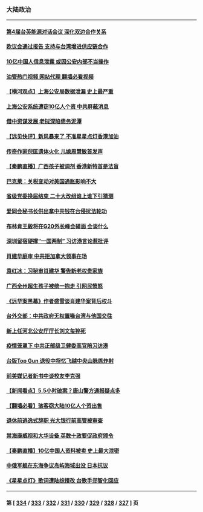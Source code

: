 ### 大陆政治
---
#### [第4届台英能源对话会议 深化双边合作关系](../../pages/ncid277/n13774495.md?07061245) 
#### [欧议会通过报告 支持与台湾增进供应链合作](../../pages/ncid277/n13774466.md?07061245) 
#### [10亿中国人信息泄露 或因公安内部不当操作](../../pages/ncid277/n13774417.md?07061245) 
#### [油管热门视频 网站代理 翻墙必看视频](http://209.222.30.114:81/youtube.html?07061245)
#### [【横河观点】上海公安局数据泄漏 史上最严重](../../pages/ncid277/n13774347.md?07061245) 
#### [上海公安系统遭窃10亿人个资 中共屏蔽消息](../../pages/ncid277/n13774299.md?07061245) 
#### [借中资谋发展 老挝深陷债务泥潭](../../pages/ncid277/n13774386.md?07061245) 
#### [【远见快评】新风暴来了 不准星星点灯香港加油](../../pages/ncid277/n13774321.md?07061245) 
#### [传奇作家倪匡遗体火化 儿媳周慧敏首发声](../../pages/ncid277/n13774312.md?07061245) 
#### [【秦鹏直播】广西孩子被调剂 香港新特首是法盲](../../pages/ncid277/n13774340.md?07061245) 
#### [巴克莱：关税变动对美国通胀影响不大](../../pages/ncid277/n13774227.md?07061245) 
#### [省级党委换届结束 二十大改组谁上谁下引猜测](../../pages/ncid277/n13774231.md?07061245) 
#### [爱同会秘书长供出拿中共钱在台侵扰法轮功](../../pages/ncid277/n13773953.md?07061245) 
#### [布林肯王毅将在G20外长峰会碰面 会谈什么](../../pages/ncid277/n13774153.md?07061245) 
#### [深圳留宿硬撑“一国两制” 习访港言论惹批评](../../pages/ncid277/n13774168.md?07061245) 
#### [肖建华庭审 中共拒加拿大领事在场](../../pages/ncid277/n13774155.md?07061245) 
#### [袁红冰：习秘审肖建华 警告新老权贵家族](../../pages/ncid277/n13774091.md?07061245) 
#### [广西全州超生孩子被统一抱走 引网民愤怒](../../pages/ncid277/n13773980.md?07061245) 
#### [《远华案黑幕》作者盛雪谈肖建华案背后权斗](../../pages/ncid277/n13773995.md?07061245) 
#### [台外交部：中共政府无权置喙台湾与他国交往](../../pages/ncid277/n13773963.md?07061245) 
#### [新上任河北公安厅厅长刘文玺猝死](../../pages/ncid277/n13773972.md?07061245) 
#### [疫情笼罩下 中共正部级卫健委高官陪习访港](../../pages/ncid277/n13773801.md?07061245) 
#### [台版Top Gun 退役中将忆飞越中央山脉练炸射](../../pages/ncid277/n13773720.md?07061245) 
#### [前美媒记者新书中谈校友李克强](../../pages/ncid277/n13773712.md?07061245) 
#### [【新闻看点】5.5小时破案？唐山警方通报疑点多](../../pages/ncid277/n13773559.md?07061245) 
#### [【翻墙必看】骇客窃大陆10亿人个资出售](../../pages/ncid277/n13773665.md?07061245) 
#### [退休前逃逸式辞职 光大银行前高管被审查](../../pages/ncid277/n13773639.md?07061245) 
#### [禁海康威视和大华设备 英数十政要促政府颁令](../../pages/ncid277/n13773576.md?07061245) 
#### [【秦鹏直播】10亿中国人资料被卖 史上最大泄密](../../pages/ncid277/n13773552.md?07061245) 
#### [中俄军舰在东海争议岛屿海域出没 日本抗议](../../pages/ncid277/n13773487.md?07061245) 
#### [《星星点灯》歌词遭陆综擅改 台歌手郑智化回应](../../pages/ncid277/n13773543.md?07061245) 

---
#### 第 [ [334](./334.md?07061245) / [333](./333.md?07061245) / [332](./332.md?07061245) / [331](./331.md?07061245) / [330](./330.md?07061245) / [329](./329.md?07061245) / [328](./328.md?07061245) / [327](./327.md?07061245) ] 页
